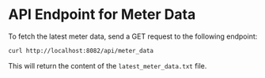 # API Endpoint for Meter Data

To fetch the latest meter data, send a GET request to the following endpoint:

```bash
curl http://localhost:8082/api/meter_data
```

This will return the content of the `latest_meter_data.txt` file.

